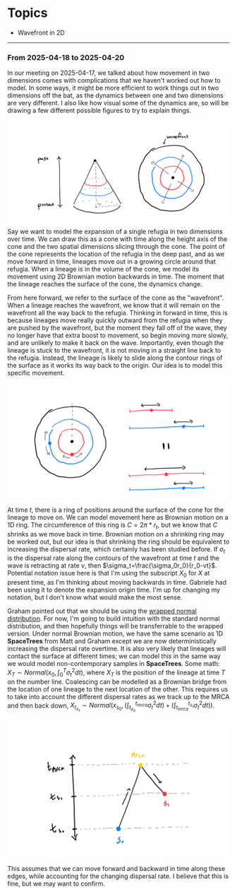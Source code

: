 # Topics

- Wavefront in 2D

---

### From 2025-04-18 to 2025-04-20

In our meeting on 2025-04-17, we talked about how movement in two dimensions comes with complications that we haven't worked out how to model. In some ways, it might be more efficient to work things out in two dimensions off the bat, as the dynamics between one and two dimensions are very different. I also like how visual some of the dynamics are, so will be drawing a few different possible figures to try to explain things.

![Cone representation for 2D expansion from a refugia](assets/images/zurfing_cone.png)

Say we want to model the expansion of a single refugia in two dimensions over time. We can draw this as a cone with time along the height axis of the cone and the two spatial dimensions slicing through the cone. The point of the cone represents the location of the refugia in the deep past, and as we move forward in time, lineages move out in a growing circle around that refugia. When a lineage is in the volume of the cone, we model its movement using 2D Brownian motion backwards in time. The moment that the lineage reaches the surface of the cone, the dynamics change.

From here forward, we refer to the surface of the cone as the "wavefront". When a lineage reaches the wavefront, we know that it will remain on the wavefront all the way back to the refugia. Thinking in forward in time, this is because lineages move really quickly outward from the refugia when they are pushed by the wavefront, but the moment they fall off of the wave, they no longer have that extra boost to movement, so begin moving more slowly, and are unlikely to make it back on the wave. Importantly, even though the lineage is stuck to the wavefront, it is not moving in a straight line back to the refugia. Instead, the lineage is likely to slide along the contour rings of the surface as it works its way back to the origin. Our idea is to model this specific movement.

![Unwrapping the contours of the cone](assets/images/zurfing_rings_unwrapped.png)

At time $t$, there is a ring of positions around the surface of the cone for the lineage to move on. We can model movement here as Brownian motion on a 1D ring. The circumference of this ring is $C=2\pi*r_t$, but we know that $C$ shrinks as we move back in time. Brownian motion on a shrinking ring may be worked out, but our idea is that shrinking the ring should be equivalent to increasing the dispersal rate, which certainly has been studied before. If $\sigma_t$ is the dispersal rate along the contours of the wavefront at time $t$ and the wave is retracting at rate $v$, then $\sigma_t=\frac{\sigma_0r_0}{r_0-vt}$. Potential notation issue here is that I'm using the subscript $X_0$ for $X$ at present time, as I'm thinking about moving backwards in time. Gabriele had been using it to denote the expansion origin time. I'm up for changing my notation, but I don't know what would make the most sense.

Graham pointed out that we should be using the [wrapped normal distribution](https://en.wikipedia.org/wiki/Wrapped_normal_distribution). For now, I'm going to build intuition with the standard normal distribution, and then hopefully things will be transferrable to the wrapped version. Under normal Brownian motion, we have the same scenario as 1D **SpaceTrees** from Matt and Graham except we are now deterministically increasing the dispersal rate overtime. It is also very likely that lineages will contact the surface at different times; we can model this in the same way we would model non-contemporary samples in **SpaceTrees**. Some math: $X_T \sim Normal(x_0, \int_0^T\sigma_t^2dt)$, where $X_T$ is the position of the lineage at time $T$ on the number line. Coalescing can be modelled as a Brownian bridge from the location of one lineage to the next location of the other. This requires us to take into account the different dispersal rates as we track up to the MRCA and then back down, $X_{t_{s_1}} \sim Normal(x_{s_0}, (\int_{t_{s_0}}^{t_{mrca}}\sigma_t^2dt)+(\int_{t_{mrca}}^{t_{s_1}}\sigma_t^2dt))$.

![Integrating over changing dispersal rates.](assets/images/zurfing_integral_of_dispersal.png)

This assumes that we can move forward and backward in time along these edges, while accounting for the changing dispersal rate. I believe that this is fine, but we may want to confirm.